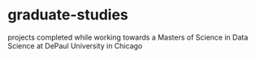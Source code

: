 # graduate-studies
projects completed while working towards a Masters of Science in Data Science at DePaul University in Chicago
